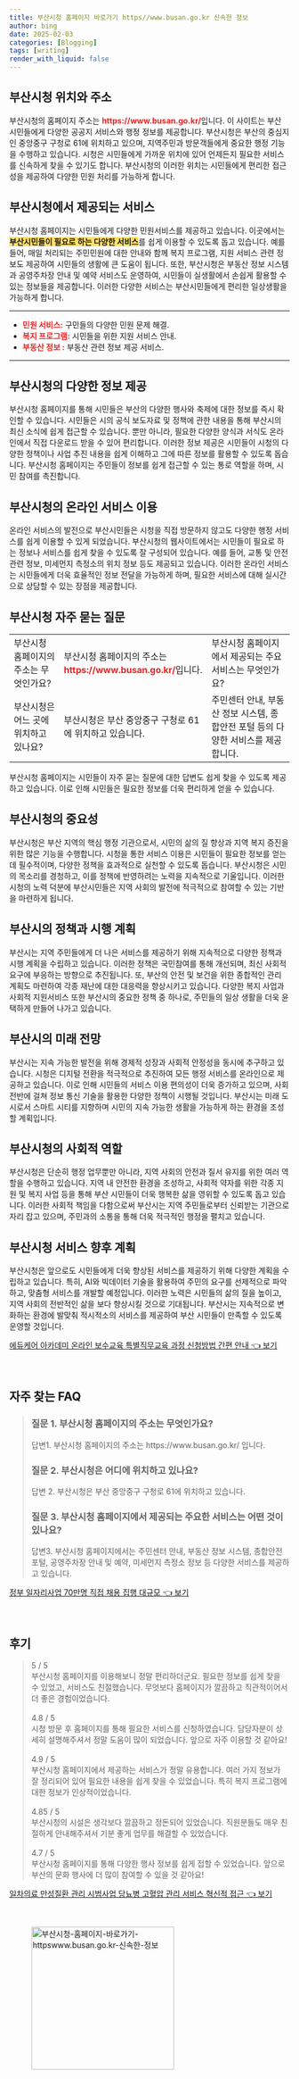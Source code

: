 ```yaml
---
title: 부산시청 홈페이지 바로가기 https//www.busan.go.kr 신속한 정보
author: bing
date: 2025-02-03
categories: [Blogging]
tags: [writing]
render_with_liquid: false
---
```



<h2 id='부산시청_위치와_주소'>부산시청 위치와 주소</h2>

<p>부산시청의 홈페이지 주소는 <b><span style="color: #ee2323;">https://www.busan.go.kr/</span></b>입니다. 이 사이트는 부산 시민들에게 다양한 공공지 서비스와 행정 정보를 제공합니다. 부산시청은 부산의 중심지인 중앙중구 구청로 61에 위치하고 있으며, 지역주민과 방문객들에게 중요한 행정 기능을 수행하고 있습니다. 시청은 시민들에게 가까운 위치에 있어 언제든지 필요한 서비스를 신속하게 찾을 수 있기도 합니다. 부산시청의 이러한 위치는 시민들에게 편리한 접근성을 제공하여 다양한 민원 처리를 가능하게 합니다.</p>

<h2 id='부산시청_제공_서비스'>부산시청에서 제공되는 서비스</h2>

<p>부산시청 홈페이지는 시민들에게 다양한 민원서비스를 제공하고 있습니다. 이곳에서는 <b><span style="background-color: #ffe066;">부산시민들이 필요로 하는 다양한 서비스</span></b>를 쉽게 이용할 수 있도록 돕고 있습니다. 예를 들어, 매일 처리되는 주민민원에 대한 안내와 함께 복지 프로그램, 지원 서비스 관련 정보도 제공하여 시민들의 생활에 큰 도움이 됩니다. 또한, 부산시청은 부동산 정보 시스템과 공영주차장 안내 및 예약 서비스도 운영하여, 시민들이 실생활에서 손쉽게 활용할 수 있는 정보들을 제공합니다. 이러한 다양한 서비스는 부산시민들에게 편리한 일상생활을 가능하게 합니다.</p>

<hr />

<ul>
    <li><b><span style="color: #ee2323;">민원 서비스:</span></b> 구민들의 다양한 민원 문제 해결.</li>
    <li><b><span style="color: #ee2323;">복지 프로그램:</span></b> 시민들을 위한 지원 서비스 안내.</li>
    <li><b><span style="color: #ee2323;">부동산 정보 :</span></b> 부동산 관련 정보 제공 서비스.</li>
</ul>

<hr />

<h2 id='부산시청_다양한_정보_제공'>부산시청의 다양한 정보 제공</h2>

<p>부산시청 홈페이지를 통해 시민들은 부산의 다양한 행사와 축제에 대한 정보를 즉시 확인할 수 있습니다. 시민들은 시의 공식 보도자료 및 정책에 관한 내용을 통해 부산시의 최신 소식에 쉽게 접근할 수 있습니다. 뿐만 아니라, 필요한 다양한 양식과 서식도 온라인에서 직접 다운로드 받을 수 있어 편리합니다. 이러한 정보 제공은 시민들이 시청의 다양한 정책이나 사업 추진 내용을 쉽게 이해하고 그에 따른 정보를 활용할 수 있도록 돕습니다. 부산시청 홈페이지는 주민들이 정보를 쉽게 접근할 수 있는 통로 역할을 하며, 시민 참여를 촉진합니다.</p>

<h2 id='부산시청_온라인_서비스_이용'>부산시청의 온라인 서비스 이용</h2>

<p>온라인 서비스의 발전으로 부산시민들은 시청을 직접 방문하지 않고도 다양한 행정 서비스를 쉽게 이용할 수 있게 되었습니다. 부산시청의 웹사이트에서는 시민들이 필요로 하는 정보나 서비스를 쉽게 찾을 수 있도록 잘 구성되어 있습니다. 예를 들어, 교통 및 안전 관련 정보, 미세먼지 측정소의 위치 정보 등도 제공되고 있습니다. 이러한 온라인 서비스는 시민들에게 더욱 효율적인 정보 전달을 가능하게 하며, 필요한 서비스에 대해 실시간으로 상담할 수 있는 장점을 제공합니다.</p>

<h2 id='부산시청_자주_묻는_질문'>부산시청 자주 묻는 질문</h2>

<table>
    <tr>
        <td>부산시청 홈페이지의 주소는 무엇인가요?</td>
        <td>부산시청 홈페이지의 주소는 <b><span style="color: #ee2323;">https://www.busan.go.kr/</span></b>입니다.</td>
        <td>부산시청 홈페이지에서 제공되는 주요 서비스는 무엇인가요?</td>
    </tr>
    <tr>
        <td>부산시청은 어느 곳에 위치하고 있나요?</td>
        <td>부산시청은 부산 중앙중구 구청로 61에 위치하고 있습니다.</td>
        <td>주민센터 안내, 부동산 정보 시스템, 종합안전 포털 등의 다양한 서비스를 제공합니다.</td>
    </tr>
</table>

<p>부산시청 홈페이지는 시민들이 자주 묻는 질문에 대한 답변도 쉽게 찾을 수 있도록 제공하고 있습니다. 이로 인해 시민들은 필요한 정보를 더욱 편리하게 얻을 수 있습니다.</p>

<h2 id='부산시청의_중요성'>부산시청의 중요성</h2>

<p>부산시청은 부산 지역의 핵심 행정 기관으로서, 시민의 삶의 질 향상과 지역 복지 증진을 위한 많은 기능을 수행합니다. 시청을 통한 서비스 이용은 시민들이 필요한 정보를 얻는데 필수적이며, 다양한 정책을 효과적으로 실천할 수 있도록 돕습니다. 부산시청은 시민의 목소리를 경청하고, 이를 정책에 반영하려는 노력을 지속적으로 기울입니다. 이러한 시청의 노력 덕분에 부산시민들은 지역 사회의 발전에 적극적으로 참여할 수 있는 기반을 마련하게 됩니다.</p>

<h2 id='부산시_정책과_시행_계획'>부산시의 정책과 시행 계획</h2>

<p>부산시는 지역 주민들에게 더 나은 서비스를 제공하기 위해 지속적으로 다양한 정책과 시행 계획을 수립하고 있습니다. 이러한 정책은 국민참여를 통해 개선되며, 최신 사회적 요구에 부응하는 방향으로 추진됩니다. 또, 부산의 안전 및 보건을 위한 종합적인 관리 계획도 마련하여 각종 재난에 대한 대응력을 향상시키고 있습니다. 다양한 복지 사업과 사회적 지원서비스 또한 부산시의 중요한 정책 중 하나로, 주민들의 일상 생활을 더욱 윤택하게 만들어 나가고 있습니다.</p>

<h2 id='부산시의_미래_전망'>부산시의 미래 전망</h2>

<p>부산시는 지속 가능한 발전을 위해 경제적 성장과 사회적 안정성을 동시에 추구하고 있습니다. 시청은 디지털 전환을 적극적으로 추진하여 모든 행정 서비스를 온라인으로 제공하고 있습니다. 이로 인해 시민들의 서비스 이용 편의성이 더욱 증가하고 있으며, 사회 전반에 걸쳐 정보 통신 기술을 활용한 다양한 정책이 시행될 것입니다. 부산시는 미래 도시로서 스마트 시티를 지향하며 시민의 지속 가능한 생활을 가능하게 하는 환경을 조성할 계획입니다.</p>

<h2 id='부산시청의_사회적_역할'>부산시청의 사회적 역할</h2>

<p>부산시청은 단순히 행정 업무뿐만 아니라, 지역 사회의 안전과 질서 유지를 위한 여러 역할을 수행하고 있습니다. 지역 내 안전한 환경을 조성하고, 사회적 약자를 위한 각종 지원 및 복지 사업 등을 통해 부산 시민들이 더욱 행복한 삶을 영위할 수 있도록 돕고 있습니다. 이러한 사회적 책임을 다함으로써 부산시는 지역 주민들로부터 신뢰받는 기관으로 자리 잡고 있으며, 주민과의 소통을 통해 더욱 적극적인 행정을 펼치고 있습니다.</p>

<h2 id='부산시청_서비스_향후_계획'>부산시청 서비스 향후 계획</h2>

<p>부산시청은 앞으로도 시민들에게 더욱 향상된 서비스를 제공하기 위해 다양한 계획을 수립하고 있습니다. 특히, AI와 빅데이터 기술을 활용하여 주민의 요구를 선제적으로 파악하고, 맞춤형 서비스를 개발할 예정입니다. 이러한 노력은 시민들의 삶의 질을 높이고, 지역 사회의 전반적인 삶을 보다 향상시킬 것으로 기대됩니다. 부산시는 지속적으로 변화하는 환경에 발맞춰 적시적소의 서비스를 제공하여 부산 시민들이 만족할 수 있도록 운영할 것입니다.</p>


<p><a class="click-button" title="에듀케어 아카데미 온라인 보수교육 특별직무교육 과정 신청방법 간편 안내" href="https://blackassets.github.io/posts/%EC%97%90%EB%93%80%EC%BC%80%EC%96%B4-%EC%95%84%EC%B9%B4%EB%8D%B0%EB%AF%B8-%EC%98%A8%EB%9D%BC%EC%9D%B8-%EB%B3%B4%EC%88%98%EA%B5%90%EC%9C%A1-%ED%8A%B9%EB%B3%84%EC%A7%81%EB%AC%B4%EA%B5%90%EC%9C%A1-%EA%B3%BC%EC%A0%95-%EC%8B%A0%EC%B2%AD%EB%B0%A9%EB%B2%95-%EA%B0%84%ED%8E%B8-%EC%95%88%EB%82%B4/" rel="dofollow">에듀케어 아카데미 온라인 보수교육 특별직무교육 과정 신청방법 간편 안내 👈 보기</a></p><br>
<h2 id='자주_찾는_FAQ'>자주 찾는 FAQ</h2>
<div itemscope="" itemtype="https://schema.org/FAQPage"> 
<blockquote> 
<div itemscope="" itemprop="mainEntity" itemtype="https://schema.org/Question"> 
<h3 itemprop="name">질문 1. 부산시청 홈페이지의 주소는 무엇인가요?</h3> 
<div itemscope="" itemprop="acceptedAnswer" itemtype="https://schema.org/Answer"> 
<span itemprop="text"> 
<p>답변1. 부산시청 홈페이지의 주소는 https://www.busan.go.kr/ 입니다.</p> 
</span> 
</div> 
</div> 

<div itemscope="" itemprop="mainEntity" itemtype="https://schema.org/Question"> 
<h3 itemprop="name">질문 2. 부산시청은 어디에 위치하고 있나요?</h3> 
<div itemscope="" itemprop="acceptedAnswer" itemtype="https://schema.org/Answer"> 
<span itemprop="text"> 
<p>답변 2. 부산시청은 부산 중앙중구 구청로 61에 위치하고 있습니다.</p> 
</span> 
</div> 
</div> 

<div itemscope="" itemprop="mainEntity" itemtype="https://schema.org/Question"> 
<h3 itemprop="name">질문 3. 부산시청 홈페이지에서 제공되는 주요한 서비스는 어떤 것이 있나요?</h3> 
<div itemscope="" itemprop="acceptedAnswer" itemtype="https://schema.org/Answer"> 
<span itemprop="text"> 
<p>답변3. 부산시청 홈페이지에서는 주민센터 안내, 부동산 정보 시스템, 종합안전 포털, 공영주차장 안내 및 예약, 미세먼지 측정소 정보 등 다양한 서비스를 제공하고 있습니다.</p> 
</span> 
</div> 
</div> 
</blockquote> 
</div>
<p><a class="click-button" title="정부 일자리사업 70만명 직접 채용 집행 대규모" href="https://blackassets.github.io/posts/%EC%A0%95%EB%B6%80-%EC%9D%BC%EC%9E%90%EB%A6%AC%EC%82%AC%EC%97%85-70%EB%A7%8C%EB%AA%85-%EC%A7%81%EC%A0%91-%EC%B1%84%EC%9A%A9-%EC%A7%91%ED%96%89-%EB%8C%80%EA%B7%9C%EB%AA%A8/" rel="dofollow">정부 일자리사업 70만명 직접 채용 집행 대규모 👈 보기</a></p><br>
<h2 id='후기'>후기</h2>
<div itemscope itemtype="https://schema.org/Product">
  <blockquote>
  <div itemprop="review" itemscope itemtype="https://schema.org/Review">
      <div itemprop="reviewRating" itemscope itemtype="https://schema.org/Rating"> <span itemprop="ratingValue">5</span> / <span itemprop="bestRating">5</span> </div>
      <span itemprop="reviewBody">부산시청 홈페이지를 이용해보니 정말 편리하더군요. 필요한 정보를 쉽게 찾을 수 있었고, 서비스도 친절했습니다. 무엇보다 홈페이지가 깔끔하고 직관적이어서 더 좋은 경험이었습니다.</span>
  </div>
  <br>
  <div itemprop="review" itemscope itemtype="https://schema.org/Review">
      <div itemprop="reviewRating" itemscope itemtype="https://schema.org/Rating"> <span itemprop="ratingValue">4.8</span> / <span itemprop="bestRating">5</span> </div>
      <span itemprop="reviewBody">시청 방문 후 홈페이지를 통해 필요한 서비스를 신청하였습니다. 담당자분이 상세히 설명해주셔서 정말 도움이 많이 되었습니다. 앞으로 자주 이용할 것 같아요!</span>
  </div>
  <br>
  <div itemprop="review" itemscope itemtype="https://schema.org/Review">
      <div itemprop="reviewRating" itemscope itemtype="https://schema.org/Rating"> <span itemprop="ratingValue">4.9</span> / <span itemprop="bestRating">5</span> </div>
      <span itemprop="reviewBody">부산시청 홈페이지에서 제공하는 서비스가 정말 유용합니다. 여러 가지 정보가 잘 정리되어 있어 필요한 내용을 쉽게 찾을 수 있었습니다. 특히 복지 프로그램에 대한 정보가 인상적이었습니다.</span>
  </div>
  <br>
  <div itemprop="review" itemscope itemtype="https://schema.org/Review">
      <div itemprop="reviewRating" itemscope itemtype="https://schema.org/Rating"> <span itemprop="ratingValue">4.85</span> / <span itemprop="bestRating">5</span> </div>
      <span itemprop="reviewBody">부산시청의 시설은 생각보다 깔끔하고 정돈되어 있었습니다. 직원분들도 매우 친절하게 안내해주셔서 기분 좋게 업무를 해결할 수 있었습니다.</span>
  </div>
  <br>
  <div itemprop="review" itemscope itemtype="https://schema.org/Review">
      <div itemprop="reviewRating" itemscope itemtype="https://schema.org/Rating"> <span itemprop="ratingValue">4.7</span> / <span itemprop="bestRating">5</span> </div>
      <span itemprop="reviewBody">부산시청 홈페이지를 통해 다양한 행사 정보를 쉽게 접할 수 있었습니다. 앞으로 부산의 문화 행사에 더 많이 참여할 수 있을 것 같아요!</span>
  </div>
  </blockquote>
</div>
<p><a class="click-button" title="일차의료 만성질환 관리 시범사업 당뇨병 고혈압 관리 서비스 혁신적 접근" href="https://blackassets.github.io/posts/%EC%9D%BC%EC%B0%A8%EC%9D%98%EB%A3%8C-%EB%A7%8C%EC%84%B1%EC%A7%88%ED%99%98-%EA%B4%80%EB%A6%AC-%EC%8B%9C%EB%B2%94%EC%82%AC%EC%97%85-%EB%8B%B9%EB%87%A8%EB%B3%91-%EA%B3%A0%ED%98%88%EC%95%95-%EA%B4%80%EB%A6%AC-%EC%84%9C%EB%B9%84%EC%8A%A4-%ED%98%81%EC%8B%A0%EC%A0%81-%EC%A0%91%EA%B7%BC/" rel="dofollow">일차의료 만성질환 관리 시범사업 당뇨병 고혈압 관리 서비스 혁신적 접근 👈 보기</a></p><br>
<figure class="image"><img src="https://blackassets.github.io/assets/img/thumbnail/부산시청-홈페이지-바로가기-httpswww.busan.go.kr-신속한-정보.webp" alt="부산시청-홈페이지-바로가기-httpswww.busan.go.kr-신속한-정보" width="256" height="256"></figure>